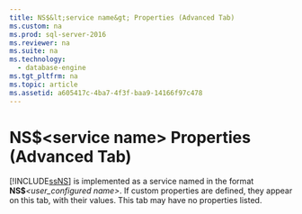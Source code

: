 ```yaml
---
title: NS$&lt;service name&gt; Properties (Advanced Tab)
ms.custom: na
ms.prod: sql-server-2016
ms.reviewer: na
ms.suite: na
ms.technology: 
  - database-engine
ms.tgt_pltfrm: na
ms.topic: article
ms.assetid: a605417c-4ba7-4f3f-baa9-14166f97c478
---
```

# NS$&lt;service name&gt; Properties (Advanced Tab)
  [!INCLUDE[ssNS](../../Token/Other/ssNS_md.md)] is implemented as a service named in the format **NS$***\<user\_configured name\>*. If custom properties are defined, they appear on this tab, with their values. This tab may have no properties listed.  
  
  